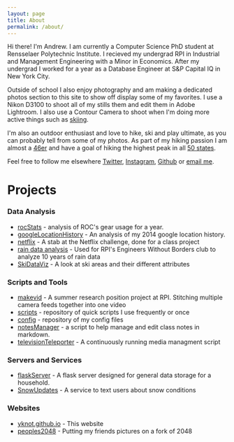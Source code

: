 ```yaml
---
layout: page
title: About
permalink: /about/
---
```



Hi there! I'm Andrew. I am currently a Computer Science PhD student at Rensselaer Polytechnic Institute. I recieved my undergrad RPI in Industrial and Management Engineering with a Minor in Economics. After my undergrad I worked for a year as a Database Engineer at S&P Capital IQ in New York City.

Outside of school I also enjoy photography and am making a dedicated photos section to this site to show off display some of my favorites. I use a Nikon D3100 to shoot all of my stills them and edit them in Adobe Lightroom. I also use a Contour Camera to shoot when I'm doing more active things such as [skiing](https://www.youtube.com/watch?v=u0YpsklfiHo&list=UUusFf2MvO4jJK2zv7I3Ti0A). 


I'm also an outdoor enthusiast and love to hike, ski and play ultimate, as you can probably tell from some of my photos. As part of my hiking passion I am almost a [46er](http://www.peakbagger.com/list.aspx?lid=5120&cid=5354) and have a goal of hiking the highest peak in all [50 states](http://www.peakbagger.com/list.aspx?lid=12003&cid=5354).

Feel free to follow me elsewhere [Twitter](https://twitter.com/andrewjyale), [Instagram](http://instagram.com/andrewjyale), [Github](https://github.com/yknot) or [email me](mailto:a.yale9@gmail.com).


Projects
====

### Data Analysis
* [rocStats](https://github.com/yknot/rocStats) - analysis of ROC's gear usage for a year.
* [googleLocationHistory](https://github.com/yknot/googleLocationHistory) - An analysis of my 2014 google location history.
* [netflix](https://github.com/yknot/netflix) - A stab at the Netflix challenge, done for a class project
* [rain data analysis](https://github.com/yknot/rain_data_analysis) - Used for RPI's Engineers Without Borders club to analyze 10 years of rain data
* [SkiDataViz](https://github.com/yknot/SkiDataViz) - A look at ski areas and their different attributes

### Scripts and Tools
* [makevid](https://github.com/yknot/makevid) - A summer research position project at RPI. Stitching multiple camera feeds together into one video
* [scripts](https://github.com/yknot/scripts) - repository of quick scripts I use frequently or once
* [config](https://github.com/yknot/config) - repository of my config files
* [notesManager](https://github.com/yknot/notesManager) - a script to help manage and edit class notes in markdown.
* [televisionTeleporter](https://github.com/yknot/televisionTeleporter) - A continuously running media managment script


### Servers and Services
* [flaskServer](https://github.com/yknot/flaskServer) - A flask server designed for general data storage for a household.
* [SnowUpdates](https://github.com/yknot/SnowUpdates) - A service to text users about snow conditions

### Websites
* [yknot.github.io](https://github.com/yknot/yknot.github.io) - This website
* [peoples2048](https://github.com/yknot/peoples2048) - Putting my friends pictures on a fork of 2048





